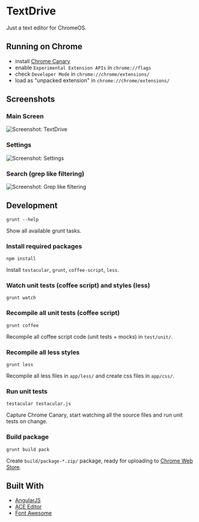 # TextDrive

Just a text editor for ChromeOS.

## Running on Chrome

* install [Chrome Canary](http://www.chromium.org/getting-involved/dev-channel/)
* enable `Experimental Extension APIs` in `chrome://flags`
* check `Developer Mode` in `chrome://chrome/extensions/`
* load as "unpacked extension" in `chrome://chrome/extensions/`


## Screenshots

### Main Screen
![Screenshot: TextDrive](https://github.com/vojtajina/textdrive/raw/master/screen_main.png)

### Settings
![Screenshot: Settings](https://github.com/vojtajina/textdrive/raw/master/screen_settings.png)

### Search (grep like filtering)
![Screenshot: Grep like filtering](https://github.com/vojtajina/textdrive/raw/master/screen_grep.png)



## Development

    grunt --help

Show all available grunt tasks.


### Install required packages

    npm install

Install `testacular`, `grunt`, `coffee-script`, `less`.


### Watch unit tests (coffee script) and styles (less)

    grunt watch


### Recompile all unit tests (coffee script)

    grunt coffee

Recompile all coffee script code (unit tests + mocks) in `test/unit/`.


### Recompile all less styles

    grunt less

Recompile all less files in `app/less/` and create css files in `app/css/`.


### Run unit tests

    testacular testacular.js

Capture Chrome Canary, start watching all the source files and run unit tests on change.


### Build package

    grunt build pack

Create `build/package-*.zip/` package, ready for uploading to [Chrome Web Store](https://chrome.google.com/webstore/category/home).



## Built With

- [AngularJS](http://angularjs.org/)
- [ACE Editor](http://ace.ajax.org/)
- [Font Awesome](http://fortawesome.github.com/Font-Awesome/)
